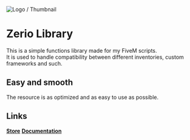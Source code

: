 ![Logo / Thumbnail](https://user-images.githubusercontent.com/54480523/193318386-dd1d9064-9185-4b93-8d31-49aee9e2f248.png)
# Zerio Library
This is a simple functions library made for my FiveM scripts.<br>
It is used to handle compatibility between different inventories, custom frameworks and such.

## Easy and smooth
The resource is as optimized and as easy to use as possible.

## Links
[**Store**](https://store.zerio-scripts.com/)
[**Documentation**]()

